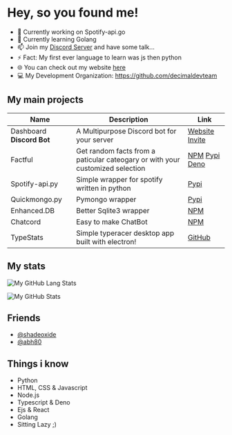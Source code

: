 # Hey, so you found me!

- 🔭 Currently working on Spotify-api.go
- 🌱 Currently learning Golang
- 📫 Join my [Discord Server](https://discord.gg/FrduEZd) and have some talk...
- ⚡ Fact: My first ever language to learn was js then python
- 🌐 You can check out my website [here](https://decimaldev.xyz)
- 💻 My Development Organization: https://github.com/decimaldevteam

## My main projects
| Name | Description | Link |
|------|------|-----------|
| Dashboard **Discord Bot** | A Multipurpose Discord bot for your server | [Website](https://dashboat.repl.co/) [Invite](https://discord.com/oauth2/authorize?client_id=736101542243074108&scope=bot&permissions=8) |
| Factful | Get random facts from a paticular cateogary or with your customized selection | [NPM](https://www.npmjs.com/package/factful.js) [Pypi](https://pypi.org/project/factful.py/) [Deno](https://deno.land/x/factful) |
| Spotify-api.py | Simple wrapper for spotify written in python | [Pypi](https://pypi.org/project/spotify-api.py/) |
| Quickmongo.py | Pymongo wrapper | [Pypi](https://github.com/Scientific-Guy/quickmongo.py) |
| Enhanced.DB | Better Sqlite3 wrapper | [NPM](https://www.npmjs.com/package/enhanced.db) |
| Chatcord | Easy to make ChatBot | [NPM](https://www.npmjs.com/package/chatcord) |
| TypeStats | Simple typeracer desktop app built with electron! | [GitHub](https://github.com/Scientific-Guy/Typestats) |

## My stats

![My GitHub Lang Stats](https://github-readme-stats.vercel.app/api/top-langs/?username=scientific-guy&theme=tokyonight&layout=compact)

![My GitHub Stats](https://github-readme-stats.vercel.app/api?username=scientific-guy&count_private=true&show_icons=true&theme=tokyonight)

## Friends
- [@shadeoxide](https://github.com/shadeoxide)
- [@abh80](https://github.com/abh80)

## Things i know

- Python
- HTML, CSS & Javascript
- Node.js
- Typescript & Deno
- Ejs & React
- Golang
- Sitting Lazy ;)
